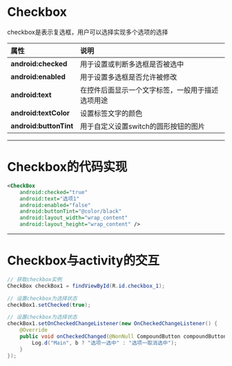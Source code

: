 # Checkbox

checkbox是表示复选框，用户可以选择实现多个选项的选择

| 属性 | 说明 |
| :--- | :--- |
| **android:checked** | 用于设置或判断多选框是否被选中 |
| **android:enabled** | 用于设置多选框是否允许被修改 |
| **android:text** | 在控件后面显示一个文字标签，一般用于描述选项用途 |
| **android:textColor** | 设置标签文字的颜色 |
| **android:buttonTint** | 用于自定义设置switch的圆形按钮的图片 |

---

# Checkbox的代码实现

```xml
<CheckBox
    android:checked="true"
    android:text="选项1"
    android:enabled="false"
    android:buttonTint="@color/black"
    android:layout_width="wrap_content"
    android:layout_height="wrap_content" />
```

---

# Checkbox与activity的交互

```java
// 获取checkbox实例
CheckBox checkBox1 = findViewById(R.id.checkbox_1);

// 设置checkbox为选择状态
checkBox1.setChecked(true);

// 设置checkbox为选择状态
checkBox1.setOnCheckedChangeListener(new OnCheckedChangeListener() {
    @Override
    public void onCheckedChanged(@NonNull CompoundButton compoundButton, boolean b) {
        Log.d("Main", b ? "选项一选中" : "选项一取消选中");
    }
});
```
